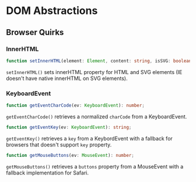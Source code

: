 # DOM Abstractions

## Browser Quirks

### InnerHTML

```ts
function setInnerHTML(element: Element, content: string, isSVG: boolean): void;
```

`setInnerHTML()` sets innerHTML property for HTML and SVG elements (IE doesn't have native innerHTML on SVG elements).

### KeyboardEvent

```ts
function getEventCharCode(ev: KeyboardEvent): number;
```

`getEventCharCode()` retrieves a normalized `charCode` from a KeyboardEvent.

```ts
function getEventKey(ev: KeyboardEvent): string;
```

`getEventKey()` retrieves a `key` from a KeybordEvent with a fallback for browsers that doesn't support `key` property.

```ts
function getMouseButtons(ev: MouseEvent): number;
```
`getMouseButtons()` retrieves a `buttons` property from a MouseEvent with a fallback implementation for Safari.
